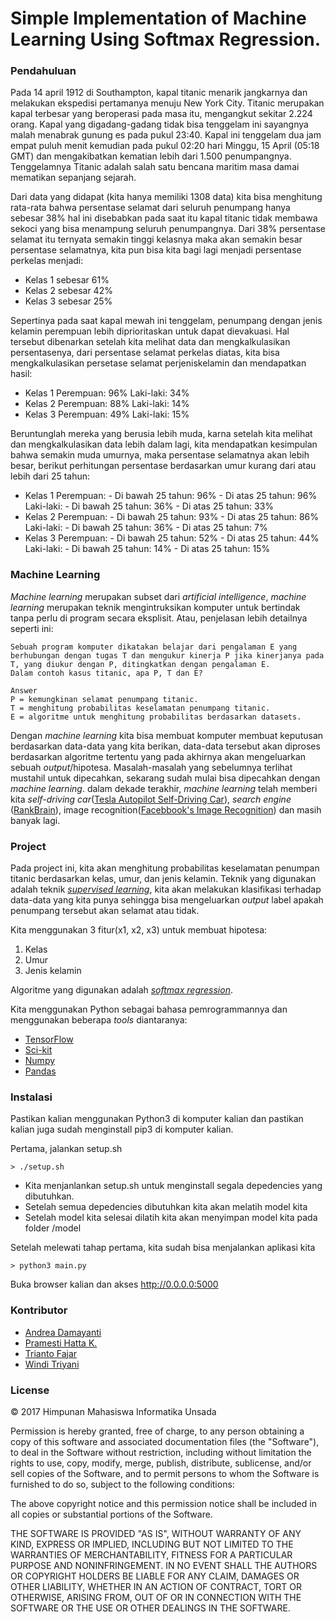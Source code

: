 # Simple Implementation of Machine Learning Using Softmax Regression.


### Pendahuluan
Pada 14 april 1912 di Southampton, kapal titanic menarik jangkarnya dan melakukan ekspedisi pertamanya menuju New York City. Titanic merupakan kapal terbesar yang beroperasi pada masa itu, mengangkut sekitar 2.224 orang. Kapal yang digadang-gadang tidak bisa tenggelam ini sayangnya malah menabrak gunung es pada pukul 23:40. Kapal ini tenggelam dua jam empat puluh menit kemudian pada pukul 02:20 hari Minggu, 15 April (05:18 GMT) dan mengakibatkan kematian lebih dari 1.500 penumpangnya. Tenggelamnya Titanic adalah salah satu bencana maritim masa damai mematikan sepanjang sejarah.

Dari data yang didapat (kita hanya memiliki 1308 data) kita bisa menghitung rata-rata bahwa persentase selamat dari seluruh penumpang hanya sebesar 38% hal ini disebabkan pada saat itu kapal titanic tidak membawa sekoci yang bisa menampung seluruh penumpangnya. Dari 38% persentase selamat itu ternyata semakin tinggi kelasnya maka akan semakin besar persentase selamatnya, kita pun bisa kita bagi lagi menjadi persentase perkelas menjadi:

 - Kelas 1 sebesar 61%
 - Kelas 2 sebesar 42%
 - Kelas 3 sebesar 25%

Sepertinya pada saat kapal mewah ini tenggelam, penumpang dengan jenis kelamin perempuan lebih diprioritaskan untuk dapat dievakuasi. Hal tersebut dibenarkan setelah kita melihat data dan mengkalkulasikan persentasenya, dari persentase selamat perkelas diatas, kita bisa mengkalkulasikan persetase selamat perjeniskelamin  dan mendapatkan hasil:

 - Kelas 1
       Perempuan:  96%
       Laki-laki: 34%
 - Kelas 2
       Perempuan:  88%
       Laki-laki: 14%
 - Kelas 3
      Perempuan:  49%
      Laki-laki: 15%

Beruntunglah mereka yang berusia lebih muda, karna setelah kita melihat dan mengkalkulasikan data lebih dalam lagi, kita mendapatkan kesimpulan bahwa semakin muda umurnya, maka persentase selamatnya akan lebih besar, berikut perhitungan persentase berdasarkan umur kurang dari atau lebih dari 25 tahun:

- Kelas 1
       Perempuan:
	       - Di bawah 25 tahun: 96%
	       - Di atas 25 tahun: 96%
       Laki-laki:
	       - Di bawah 25 tahun: 36%
	       - Di atas 25 tahun: 33%
- Kelas 2
       Perempuan:
	       - Di bawah 25 tahun: 93%
	       - Di atas 25 tahun: 86%
       Laki-laki:
	       - Di bawah 25 tahun: 36%
	       - Di atas 25 tahun: 7%
- Kelas 3
      Perempuan:
	       - Di bawah 25 tahun: 52%
	       - Di atas 25 tahun: 44%
       Laki-laki:
	       - Di bawah 25 tahun: 14%
	       - Di atas 25 tahun: 15%
   

### Machine Learning
*Machine learning* merupakan subset dari *artificial intelligence*, *machine learning* merupakan teknik mengintruksikan komputer untuk bertindak tanpa perlu di program secara eksplisit.  Atau, penjelasan lebih detailnya seperti ini:

    Sebuah program komputer dikatakan belajar dari pengalaman E yang berhubungan dengan tugas T dan mengukur kinerja P jika kinerjanya pada T, yang diukur dengan P, ditingkatkan dengan pengalaman E.
    Dalam contoh kasus titanic, apa P, T dan E?
    
    Answer
    P = kemungkinan selamat penumpang titanic.
    T = menghitung probabilitas keselamatan penumpang titanic.
    E = algoritme untuk menghitung probabilitas berdasarkan datasets.

Dengan *machine learning* kita bisa membuat komputer membuat keputusan berdasarkan data-data yang kita berikan, data-data tersebut akan diproses berdasarkan algoritme tertentu yang pada akhirnya akan mengeluarkan sebuah *output*/hipotesa. Masalah-masalah yang sebelumnya terlihat mustahil untuk dipecahkan, sekarang sudah mulai bisa dipecahkan dengan *machine learning*. dalam dekade terakhir, *machine learning* telah memberi kita *self-driving car*([Tesla Autopilot Self-Driving Car](https://www.youtube.com/watch?v=PUw_DMaQ264&t=12s)), *search engine* ([RankBrain](https://en.wikipedia.org/wiki/RankBrain)), image recognition([Facebbook's Image Recognition](http://www.theverge.com/2016/8/25/12630850/facebook-fair-deepmask-sharpmask-ai-image-recognition)) dan masih banyak lagi.

### Project
Pada project ini, kita akan menghitung probabilitas keselamatan penumpan titanic berdasarkan kelas, umur, dan jenis kelamin. Teknik yang digunakan adalah teknik [*supervised learning*](https://en.wikipedia.org/wiki/Supervised_learning), kita akan melakukan klasifikasi terhadap data-data yang kita punya sehingga bisa mengeluarkan *output* label apakah penumpang tersebut akan selamat atau tidak.

Kita menggunakan 3 fitur(x1, x2, x3) untuk membuat hipotesa:

 1. Kelas
 2. Umur
 3. Jenis kelamin

Algoritme yang digunakan adalah [*softmax regression*](http://www.kdnuggets.com/2016/07/softmax-regression-related-logistic-regression.html).

Kita menggunakan Python sebagai bahasa pemrogrammannya dan menggunakan beberapa *tools* diantaranya:

 - [TensorFlow](https://tensorflow.org)
 - [Sci-kit](http://scikit-learn.org/)
 - [Numpy](http://www.numpy.org/)
 - [Pandas](http://pandas.pydata.org/)

### Instalasi
Pastikan kalian menggunakan Python3 di komputer kalian dan pastikan kalian juga sudah menginstall pip3 di komputer kalian.

Pertama, jalankan setup.sh
    
    > ./setup.sh

- Kita menjanlankan setup.sh untuk menginstall segala depedencies yang dibutuhkan.
- Setelah semua depedencies dibutuhkan kita akan melatih model kita
- Setelah model kita selesai dilatih kita akan menyimpan model kita pada folder /model

Setelah melewati tahap pertama, kita sudah bisa menjalankan aplikasi kita

    > python3 main.py

   
Buka browser kalian dan akses http://0.0.0.0:5000

### Kontributor
- [Andrea Damayanti](https://www.facebook.com/Chedhit.4ever?fref=ts)
- [Pramesti Hatta K.](https://facebook.com/opam22)
- [Trianto Fajar](https://www.facebook.com/insinyur.sth?fref=ts)
- [Windi Triyani](https://www.facebook.com/windy.triyani?fref=ts)

### License
© 2017 Himpunan Mahasiswa Informatika Unsada

Permission is hereby granted, free of charge, to any person obtaining a copy of this software and associated documentation files (the "Software"), to deal in the Software without restriction, including without limitation the rights to use, copy, modify, merge, publish, distribute, sublicense, and/or sell copies of the Software, and to permit persons to whom the Software is furnished to do so, subject to the following conditions:

The above copyright notice and this permission notice shall be included in all copies or substantial portions of the Software.

THE SOFTWARE IS PROVIDED "AS IS", WITHOUT WARRANTY OF ANY KIND, EXPRESS OR IMPLIED, INCLUDING BUT NOT LIMITED TO THE WARRANTIES OF MERCHANTABILITY, FITNESS FOR A PARTICULAR PURPOSE AND NONINFRINGEMENT. IN NO EVENT SHALL THE AUTHORS OR COPYRIGHT HOLDERS BE LIABLE FOR ANY CLAIM, DAMAGES OR OTHER LIABILITY, WHETHER IN AN ACTION OF CONTRACT, TORT OR OTHERWISE, ARISING FROM, OUT OF OR IN CONNECTION WITH THE SOFTWARE OR THE USE OR OTHER DEALINGS IN THE SOFTWARE. 

